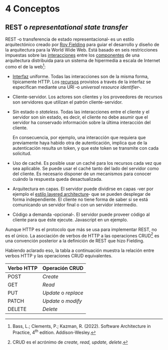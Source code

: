 # 4 Conceptos

## REST o *representational state transfer*

REST ‑o transferencia de estado representacional‑ es un estilo arquitectónico
creado por [Roy Fielding](https://en.wikipedia.org/wiki/Roy_Fielding) para guiar
el desarrollo y diseño de la arquitectura para la World Wide Web. Está basado en
seis restricciones impuestas sobre las [interacciones](./4_Interaccion.md) entre
los [componentes](/4_Conceptos/4_Componente.md) de una arquitectura distribuida
para un sistema de hipermedia a escala de Internet como el de la web[^1]:

[^1]: Bass, L.; Clements, P.; Kazman, R. (2022). Software Architecture in
    Practice, 4<sup>th</sup> edition. Addison-Wesley.

* [Interfaz](/4_Conceptos/4_Interfaz.md) uniforme. Todas las interacciones son
  de la misma forma, típicamente HTTP. Los [recursos](./4_Recurso.md) provistos
  a través de la interfaz se especifican mediante una URI ‑o *universal resource
  identifier*‑.

* Cliente-servidor. Los actores son clientes y los proveedores de recursos son
  servidores que utilizan el patrón cliente-servidor.

* Sin estado o *stateless*. Todas las interacciones entre el cliente y el
  servidor son sin estado, es decir, el cliente no debe asumir que el servidor
  ha conservado información sobre la última interacción del cliente.

  En consecuencia, por ejemplo, una interacción que requiera que previamente
  haya habido otra de autenticación, implica que de la autenticación resulta un
  token, y que este token se transmite con cada solicitud.

* Uso de caché. Es posible usar un caché para los recursos cada vez que sea
  aplicable. Se puede usar el caché tanto del lado del servidor como del
  cliente. Es necesario disponer de un mecanismos para conocer cuándo la
  respuesta queda desactualizada.

* Arquitectura en capas. El servidor puede dividirse en capas ‑ver por ejemplo
  el [estilo layered architecture](/3_Plantillas/3_9_Layered_Architecture.md)‑
  que se pueden desplegar de forma independiente. El cliente no tiene forma de
  saber si se está comunicando un servidor final o con un servidor intermedio.

* Código a demanda ‑opcional‑. El servidor puede proveer código al cliente para
  que éste ejecute. Javascript en un ejemplo.

Aunque HTTP es el protocolo que más se usa para implementar REST, no es el
único. La asociación de verbos de HTTP a las operaciones CRUD[^2] es una
convención posterior a la definición de REST que hizo Fielding.

[^2]: CRUD es el acrónimo de *create, read, update, delete*.

Habiendo aclarado eso, la tabla a continuación muestra la relación entre verbos
HTTP y las operaciones CRUD equivalentes.

| Verbo HTTP | Operación CRUD       |
| ---------- | -------------------- |
| POST       | *Create*             |
| GET        | *Read*               |
| PUT        | *Update* o *replace* |
| PATCH      | *Update* o *modify*  |
| DELETE     | *Delete*             |
